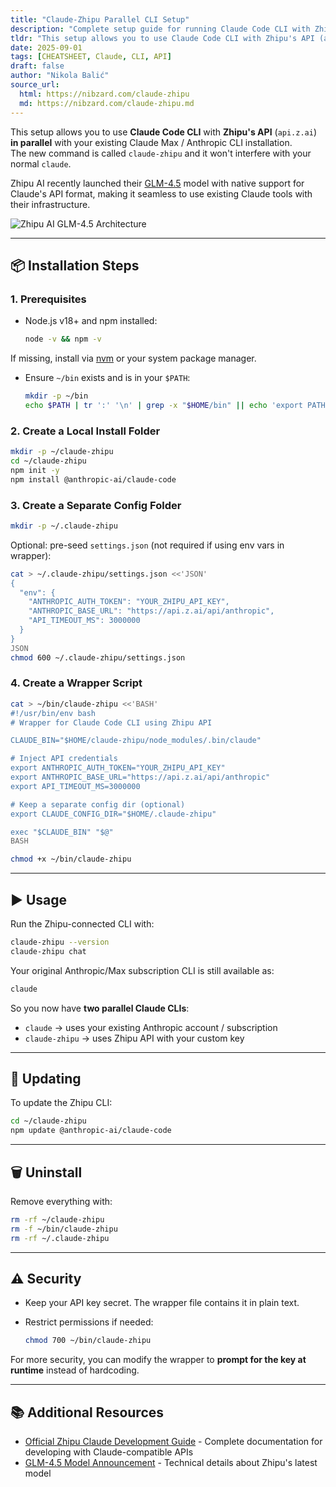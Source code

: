 ```yaml
---
title: "Claude-Zhipu Parallel CLI Setup"
description: "Complete setup guide for running Claude Code CLI with Zhipu API alongside your existing Anthropic installation"
tldr: "This setup allows you to use Claude Code CLI with Zhipu's API (api.z.ai) in parallel with your existing Claude Max / Anthropic CLI installation using a separate command called claude-zhipu."
date: 2025-09-01
tags: [CHEATSHEET, Claude, CLI, API]
draft: false
author: "Nikola Balić"
source_url:
  html: https://nibzard.com/claude-zhipu
  md: https://nibzard.com/claude-zhipu.md
---
```


This setup allows you to use **Claude Code CLI** with **Zhipu's API** (`api.z.ai`) **in parallel** with your existing Claude Max / Anthropic CLI installation.  
The new command is called `claude-zhipu` and it won't interfere with your normal `claude`.

Zhipu AI recently launched their [GLM-4.5](https://z.ai/blog/glm-4.5) model with native support for Claude's API format, making it seamless to use existing Claude tools with their infrastructure.

![Zhipu AI GLM-4.5 Architecture](https://z-cdn.chatglm.cn/z-blog/20250729-141203.png)

---

## 📦 Installation Steps

### 1. Prerequisites
- Node.js v18+ and npm installed:
  ```bash
  node -v && npm -v
  ```

If missing, install via [nvm](https://github.com/nvm-sh/nvm) or your system package manager.

* Ensure `~/bin` exists and is in your `$PATH`:

  ```bash
  mkdir -p ~/bin
  echo $PATH | tr ':' '\n' | grep -x "$HOME/bin" || echo 'export PATH="$HOME/bin:$PATH"' >> ~/.bashrc
  ```

### 2. Create a Local Install Folder

```bash
mkdir -p ~/claude-zhipu
cd ~/claude-zhipu
npm init -y
npm install @anthropic-ai/claude-code
```

### 3. Create a Separate Config Folder

```bash
mkdir -p ~/.claude-zhipu
```

Optional: pre-seed `settings.json` (not required if using env vars in wrapper):

```bash
cat > ~/.claude-zhipu/settings.json <<'JSON'
{
  "env": {
    "ANTHROPIC_AUTH_TOKEN": "YOUR_ZHIPU_API_KEY",
    "ANTHROPIC_BASE_URL": "https://api.z.ai/api/anthropic",
    "API_TIMEOUT_MS": 3000000
  }
}
JSON
chmod 600 ~/.claude-zhipu/settings.json
```

### 4. Create a Wrapper Script

```bash
cat > ~/bin/claude-zhipu <<'BASH'
#!/usr/bin/env bash
# Wrapper for Claude Code CLI using Zhipu API

CLAUDE_BIN="$HOME/claude-zhipu/node_modules/.bin/claude"

# Inject API credentials
export ANTHROPIC_AUTH_TOKEN="YOUR_ZHIPU_API_KEY"
export ANTHROPIC_BASE_URL="https://api.z.ai/api/anthropic"
export API_TIMEOUT_MS=3000000

# Keep a separate config dir (optional)
export CLAUDE_CONFIG_DIR="$HOME/.claude-zhipu"

exec "$CLAUDE_BIN" "$@"
BASH

chmod +x ~/bin/claude-zhipu
```

---

## ▶️ Usage

Run the Zhipu-connected CLI with:

```bash
claude-zhipu --version
claude-zhipu chat
```

Your original Anthropic/Max subscription CLI is still available as:

```bash
claude
```

So you now have **two parallel Claude CLIs**:

* `claude` → uses your existing Anthropic account / subscription
* `claude-zhipu` → uses Zhipu API with your custom key

---

## 🔄 Updating

To update the Zhipu CLI:

```bash
cd ~/claude-zhipu
npm update @anthropic-ai/claude-code
```

---

## 🗑️ Uninstall

Remove everything with:

```bash
rm -rf ~/claude-zhipu
rm -f ~/bin/claude-zhipu
rm -rf ~/.claude-zhipu
```

---

## ⚠️ Security

* Keep your API key secret. The wrapper file contains it in plain text.
* Restrict permissions if needed:

  ```bash
  chmod 700 ~/bin/claude-zhipu
  ```

For more security, you can modify the wrapper to **prompt for the key at runtime** instead of hardcoding.

---

## 📚 Additional Resources

- [Official Zhipu Claude Development Guide](https://docs.z.ai/scenario-example/develop-tools/claude) - Complete documentation for developing with Claude-compatible APIs
- [GLM-4.5 Model Announcement](https://z.ai/blog/glm-4.5) - Technical details about Zhipu's latest model